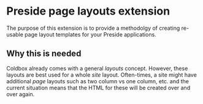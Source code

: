 # Preside page layouts extension

The purpose of this extension is to provide a methodolgy of creating re-usable page layout templates for your Preside applications.

## Why this is needed

Coldbox already comes with a general *layouts* concept. However, these layouts are best used for a whole *site* layout. Often-times, a site might have additional *page* layouts such as two column vs one column, etc. and the current situation means that the HTML for these will be created over and over again.